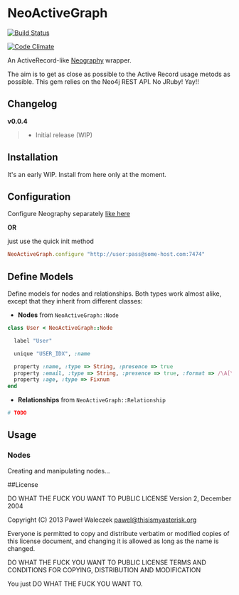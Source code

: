 # NeoActiveGraph
[![Build Status](https://travis-ci.org/pwaleczek/neo_active_graph.svg?branch=master)](https://travis-ci.org/pwaleczek/neo_active_graph)

[![Code Climate](https://codeclimate.com/github/pwaleczek/neo_active_graph.png)](https://codeclimate.com/github/pwaleczek/neo_active_graph)

An ActiveRecord-like [Neography](https://github.com/maxdemarzi/neography) wrapper.

The aim is to get as close as possible to the Active Record usage metods as possible. This gem relies on the Neo4j REST API. No JRuby! Yay!!

## Changelog

__v0.0.4__
> * Initial release (WIP)

## Installation
It's an early WIP. Install from here only at the moment.

## Configuration

Configure Neography separately [like here](https://github.com/maxdemarzi/neography/wiki/Configuration-and-initialization)

__OR__

just use the quick init method

```ruby
NeoActiveGraph.configure "http://user:pass@some-host.com:7474"
```

## Define Models

Define models for nodes and relationships.
Both types work almost alike, except that they inherit from different classes:

- __Nodes__ from `NeoActiveGraph::Node`

```ruby
class User < NeoActiveGraph::Node

  label "User"

  unique "USER_IDX", :name

  property :name, :type => String, :presence => true
  property :email, :type => String, :presence => true, :format => /\A[\w+\-.]+@[a-z\d\-.]+\.[a-z]+\z/i
  property :age, :type => Fixnum
end
```

- __Relationships__ from `NeoActiveGraph::Relationship`

```ruby
# TODO
```

## Usage

### Nodes

Creating and manipulating nodes...



##License

DO WHAT THE FUCK YOU WANT TO PUBLIC LICENSE Version 2, December 2004

Copyright (C) 2013 Paweł Waleczek pawel@thisismyasterisk.org

Everyone is permitted to copy and distribute verbatim or modified copies of this license document, and changing it is allowed as long as the name is changed.

DO WHAT THE FUCK YOU WANT TO PUBLIC LICENSE TERMS AND CONDITIONS FOR COPYING, DISTRIBUTION AND MODIFICATION

You just DO WHAT THE FUCK YOU WANT TO.
